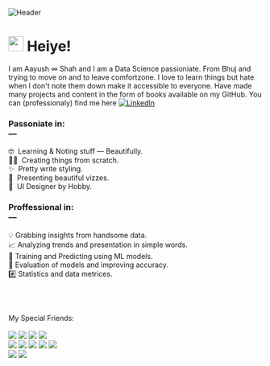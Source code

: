 ![Header](https://media-exp1.licdn.com/dms/image/C4E16AQFaYZgHwbFn9g/profile-displaybackgroundimage-shrink_350_1400/0/1632927279495?e=1639612800&v=beta&t=c0ThzNpr_JYJl7TjGYpkSBV_IaabeqGrip7KEssfEVw)

# <img src="https://c.tenor.com/SNL9_xhZl9oAAAAi/waving-hand-joypixels.gif" width=30 height=30> Heiye!
I am Aayush ∞ Shah and I am a Data Science passioniate. From Bhuj and trying to move on and to leave comfortzone. I love to learn
things but hate when I don't note them down make it accessible to everyone. Have made many projects and content in the form of 
books available on my GitHub. You can (professionaly) find me here [![LinkedIn][1.1]][1]

### Passoniate in: <br>—
 🤓  Learning & Noting stuff — Beautifully. <br>
👨‍💻  Creating things from scratch. <br>
✨  Pretty write styling. <br>
🤩  Presenting beautiful vizzes. <br>
🎨  UI Designer by Hobby. <br>

### Proffessional in: <br>—
💡 Grabbing insights from handsome data. <br>
📈 Analyzing trends and presentation in simple words. <br> 
🤖 Training and Predicting using ML models. <br>
🎯 Evaluation of models and improving accuracy. <br>
#️⃣ Statistics and data metrices. <br>

<br> <br> <br>
My Special Friends:<br> <br>
![](https://img.shields.io/badge/Coding—Buddy-Python-informational?style=flat&logo=Python&logoColor=white&color=2bbc8a)
![](https://img.shields.io/badge/Calculation-Numpy-informational?style=flat&logo=Numpy&logoColor=white&color=2bbc8a)
![](https://img.shields.io/badge/Analysis-Pandas-informational?style=flat&logo=Pandas&logoColor=white&color=2bbc8a)
![](https://img.shields.io/badge/Dashboard-Tableau-informational?style=flat&logo=tableau&logoColor=white&color=2bbc8a)<br>
![](https://img.shields.io/badge/Development-Git-informational?style=flat&logo=git&logoColor=white&color=2bbc8a)
![](https://img.shields.io/badge/Presentation-PowerPoint-informational?style=flat&logo=Power-Point&logoColor=white&color=2bbc8a)
![](https://img.shields.io/badge/Scraping-BSp-informational?style=flat&logo=beautiful-soup&logoColor=white&color=2bbc8a)
![](https://img.shields.io/badge/Visuals-Matplotlib-informational?style=flat&logo=matplotlib&logoColor=white&color=2bbc8a)
![](https://img.shields.io/badge/Visuals-Seaborn-informational?style=flat&logo=seaborn&logoColor=white&color=2bbc8a)<br>
![](https://img.shields.io/badge/Training-Sklearn-informational?style=flat&logo=MachineLearning&logoColor=white&color=2bbc8a)
![](https://img.shields.io/badge/Notedown-JupyterNotebook-informational?style=flat&logo=ipynb&logoColor=white&color=2bbc8a)


[1.1]: https://raw.githubusercontent.com/MartinHeinz/MartinHeinz/master/linkedin-3-16.png
[1]: https://www.linkedin.com/in/aayushsameershah
